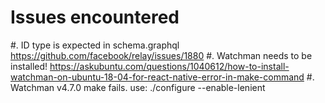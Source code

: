 # Issues encountered

#. ID type is expected in schema.graphql https://github.com/facebook/relay/issues/1880
#. Watchman needs to be installed! https://askubuntu.com/questions/1040612/how-to-install-watchman-on-ubuntu-18-04-for-react-native-error-in-make-command
#. Watchman v4.7.0 make fails. use: ./configure --enable-lenient